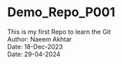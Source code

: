 # Demo_Repo_P001
This is my first Repo to learn the Git
<br>
Author: Naeem Akhtar
<br>
Date: 18-Dec-2023
<br>
Date: 29-04-2024
